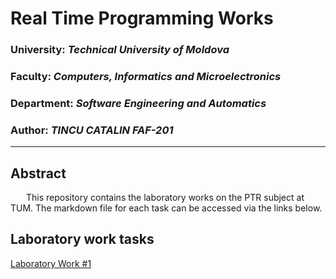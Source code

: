 # Real Time Programming Works

### University: _Technical University of Moldova_
### Faculty: _Computers, Informatics and Microelectronics_
### Department: _Software Engineering and Automatics_
### Author: _TINCU CATALIN FAF-201_

----

## Abstract
&ensp;&ensp;&ensp; This repository contains the laboratory works on the PTR subject at TUM. The markdown file for each task can be accessed via the links below.

## Laboratory work tasks

[Laboratory Work #1](https://github.com/Catalin-Tin/PTR/blob/main/Scala/Lab%201/lab1.md)
